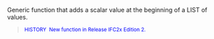 ﻿Generic function that adds a scalar value at the beginning of a LIST of values.

> <font color="#0000FF"><small>HISTORY&nbsp; New function in Release IFC2x Edition 2.<small></small></small></font>
